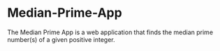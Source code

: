 # Median-Prime-App
The Median Prime App is a web application that finds the median prime number(s) of a given positive integer.
